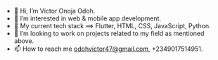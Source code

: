 - 👋 Hi, I’m Victor Onoja Odoh.
- 👀 I’m interested in web & mobile app development.
- 🌱 My current tech stack ==> Flutter, HTML, CSS, JavaScript, Python.
- 💞️ I’m looking to work on projects related to my field as mentioned above.
- 📫 How to reach me odohvictor47@gmail.com, +2349017514951.

<!---
victor-onoja/victor-onoja is a ✨ special ✨ repository because its `README.md` (this file) appears on your GitHub profile.
You can click the Preview link to take a look at your changes.
--->
